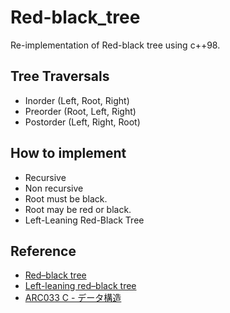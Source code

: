 # Red-black_tree
Re-implementation of Red-black tree using c++98.

## Tree Traversals
- Inorder (Left, Root, Right)
- Preorder (Root, Left, Right)
- Postorder (Left, Right, Root)

## How to implement
- Recursive
- Non recursive
- Root must be black.
- Root may be red or black.
- Left-Leaning Red-Black Tree

## Reference
- [Red–black tree](https://en.wikipedia.org/wiki/Red%E2%80%93black_tree)
- [Left-leaning red–black tree](https://en.wikipedia.org/wiki/Left-leaning_red%E2%80%93black_tree)
- [ARC033 C - データ構造](https://atcoder.jp/contests/arc033/tasks/arc033_3)
